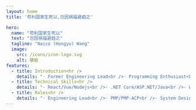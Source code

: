 ```yaml
---
layout: home
title: '苟利国家生死以,岂因祸福避趋之'

hero:
  name: "苟利国家生死以"
  text: "岂因祸福避趋之"
  tagline: "Naico (Hongyu) Wang"
  image:
    src: /icons/icon-logo.svg
    alt: 膜蛤
features:
  - title: Introduction<hr />
    details: "· Former Engineering Lead<br />· Programming Enthusiast<br />· Base in Shanghai, China<br />"
  - title: Technical Skills<hr />
    details: "· React/Vue/Nodejs<br />· .NET Core/ASP.NET/Java<br />· WeChat/Ali/TikTok MPs<br />"
  - title: Roles<hr />
    details: "· Engineering Lead<br />· PMP/PMP-ACP<br />· System Design and Architect<br />"
---
```


<script setup>
  import ArticleList from '../.vitepress/theme/components/ArticleList.vue'
</script>
<section style="margin-top: 32px;">
  <ArticleList :display-count='8' />
</section>